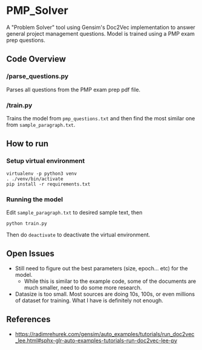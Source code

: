 # PMP_Solver
A "Problem Solver" tool using Gensim's Doc2Vec implementation to answer general project management questions. Model is trained using a PMP exam prep questions.

## Code Overview
### /parse_questions.py
Parses all questions from the PMP exam prep pdf file.

### /train.py
Trains the model from `pmp_questions.txt` and then find the most similar one from `sample_paragraph.txt`.

## How to run
### Setup virtual environment
```
virtualenv -p python3 venv
. ./venv/bin/activate
pip install -r requirements.txt
```
### Running the model
Edit `sample_paragraph.txt` to desired sample text, then
```
python train.py
```

Then do `deactivate` to deactivate the virtual environment.

## Open Issues
* Still need to figure out the best parameters (size, epoch... etc) for the model.
  - While this is similar to the example code, some of the documents are much smaller, need to do some more research.
* Datasize is too small. Most sources are doing 10s, 100s, or even millions of dataset for training. What I have is definitely not enough.

## References
* https://radimrehurek.com/gensim/auto_examples/tutorials/run_doc2vec_lee.html#sphx-glr-auto-examples-tutorials-run-doc2vec-lee-py
